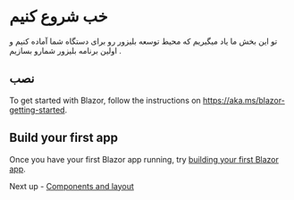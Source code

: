 # خب شروع کنیم


تو این بخش ما یاد میگیریم که محیط توسعه بلیزور رو برای دستگاه شما آماده کنیم و اولین برنامه بلیزور شمارو بسازیم .
## نصب

To get started with Blazor, follow the instructions on https://aka.ms/blazor-getting-started.

## Build your first app

Once you have your first Blazor app running, try [building your first Blazor app](https://docs.microsoft.com/aspnet/core/tutorials/build-your-first-blazor-app).

Next up - [Components and layout](01-components-and-layout.md)
